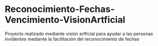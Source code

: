 # Reconocimiento-Fechas-Vencimiento-VisionArtficial
Proyecto realizado mediante visión artficial para ayudar a las personas invidentes mediante la facilitación del reconocimiento de fechas 
